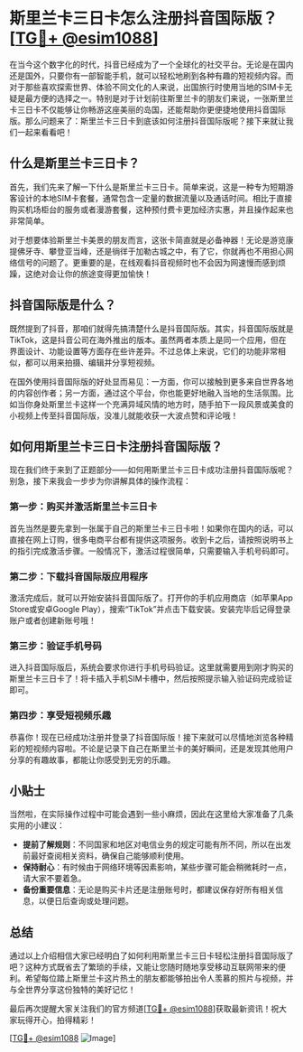 # 斯里兰卡三日卡怎么注册抖音国际版？[[TG💪+ @esim1088](https://t.me/s/esim1088)]

在当今这个数字化的时代，抖音已经成为了一个全球化的社交平台。无论是在国内还是国外，只要你有一部智能手机，就可以轻松地刷到各种有趣的短视频内容。而对于那些喜欢探索世界、体验不同文化的人来说，出国旅行时使用当地的SIM卡无疑是最方便的选择之一。特别是对于计划前往斯里兰卡的朋友们来说，一张斯里兰卡三日卡不仅能够让你畅游这座美丽的岛国，还能帮助你更便捷地使用抖音国际版。那么问题来了：斯里兰卡三日卡到底该如何注册抖音国际版呢？接下来就让我们一起来看看吧！

## 什么是斯里兰卡三日卡？

首先，我们先来了解一下什么是斯里兰卡三日卡。简单来说，这是一种专为短期游客设计的本地SIM卡套餐，通常包含一定量的数据流量以及通话时间。相比于直接购买机场柜台的服务或者漫游套餐，这种预付费卡更加经济实惠，并且操作起来也非常简单。

对于想要体验斯里兰卡美景的朋友而言，这张卡简直就是必备神器！无论是游览康提佛牙寺、攀登亚当峰，还是徜徉于加勒古城之中，有了它，你就再也不用担心网络信号的问题了。更重要的是，在线观看抖音视频时也不会因为网速慢而感到烦躁，这绝对会让你的旅途变得更加愉快！

## 抖音国际版是什么？

既然提到了抖音，那咱们就得先搞清楚什么是抖音国际版。其实，抖音国际版就是TikTok，这是抖音公司在海外推出的版本。虽然两者本质上是同一个应用，但在界面设计、功能设置等方面存在些许差异。不过总体上来说，它们的功能非常相似，都可以用来拍摄、编辑并分享短视频。

在国外使用抖音国际版的好处显而易见：一方面，你可以接触到更多来自世界各地的内容创作者；另一方面，通过这个平台，你也能更好地融入当地的生活氛围。比如当你身处斯里兰卡这样一个充满异域风情的地方时，随手拍下一段风景或美食的小视频上传至抖音国际版，没准儿就能收获一大波点赞和评论哦！

## 如何用斯里兰卡三日卡注册抖音国际版？

现在我们终于来到了正题部分——如何用斯里兰卡三日卡成功注册抖音国际版呢？别急，接下来我会一步步为你讲解具体的操作流程：

### 第一步：购买并激活斯里兰卡三日卡

首先当然是要先拿到一张属于自己的斯里兰卡三日卡啦！如果你在国内的话，可以直接在网上订购，很多电商平台都有提供这项服务。收到卡之后，请按照说明书上的指引完成激活步骤。一般情况下，激活过程很简单，只需要输入手机号码即可。

### 第二步：下载抖音国际版应用程序

激活完成后，就可以开始安装抖音国际版了。打开你的手机应用商店（如苹果App Store或安卓Google Play），搜索“TikTok”并点击下载安装。安装完毕后记得登录账户或者创建新账号哦！

### 第三步：验证手机号码

进入抖音国际版后，系统会要求你进行手机号码验证。这里就需要用到刚才购买的斯里兰卡三日卡了！将卡插入手机SIM卡槽中，然后按照提示输入验证码完成验证即可。

### 第四步：享受短视频乐趣

恭喜你！现在已经成功注册并登录了抖音国际版！接下来就可以尽情地浏览各种精彩的短视频内容啦。不论是记录下自己在斯里兰卡的美好瞬间，还是发现其他用户分享的有趣故事，都能让你感受到无穷的乐趣。

## 小贴士

当然啦，在实际操作过程中可能会遇到一些小麻烦，因此在这里给大家准备了几条实用的小建议：

- **提前了解规则**：不同国家和地区对电信业务的规定可能有所不同，所以在出发前最好查阅相关资料，确保自己能够顺利使用。
- **保持耐心**：有时候由于网络环境等因素影响，某些步骤可能会稍微耗时一点，请大家不要着急。
- **备份重要信息**：无论是购买卡片还是注册账号时，都建议保存好所有相关信息，以便日后查询或处理问题。

## 总结

通过以上介绍相信大家已经明白了如何利用斯里兰卡三日卡轻松注册抖音国际版了吧？这种方式既省去了繁琐的手续，又能让您随时随地享受移动互联网带来的便利。希望每位踏上斯里兰卡这片热土的朋友都能够拍出令人羡慕的照片与视频，并与全世界分享这份独特的美好记忆！

最后再次提醒大家关注我们的官方频道[[TG💪+ @esim1088](https://t.me/s/esim1088)]获取最新资讯！祝大家玩得开心，拍得精彩！

[[TG💪+ @esim1088](https://t.me/s/esim1088) ![Image](https://i.postimg.cc/4NQfJmqS/Snipaste-2025-05-13-00-14-12.png)]